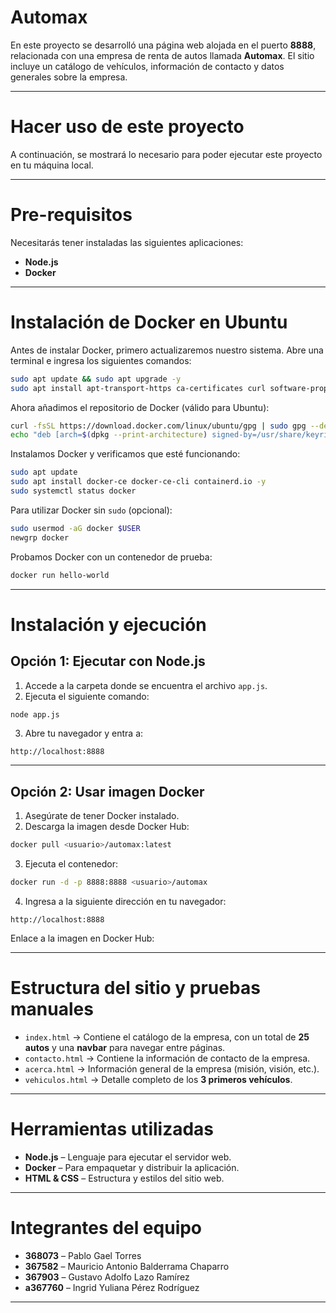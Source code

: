 # Automax

En este proyecto se desarrolló una página web alojada en el puerto **8888**, relacionada con una empresa de renta de autos llamada **Automax**. El sitio incluye un catálogo de vehículos, información de contacto y datos generales sobre la empresa.

---

# Hacer uso de este proyecto

A continuación, se mostrará lo necesario para poder ejecutar este proyecto en tu máquina local.

---

# Pre-requisitos

Necesitarás tener instaladas las siguientes aplicaciones:

- **Node.js**
- **Docker**

---

# Instalación de Docker en Ubuntu

Antes de instalar Docker, primero actualizaremos nuestro sistema. Abre una terminal e ingresa los siguientes comandos:

```bash
sudo apt update && sudo apt upgrade -y
sudo apt install apt-transport-https ca-certificates curl software-properties-common -y
```

Ahora añadimos el repositorio de Docker (válido para Ubuntu):

```bash
curl -fsSL https://download.docker.com/linux/ubuntu/gpg | sudo gpg --dearmor -o /usr/share/keyrings/docker-archive-keyring.gpg
echo "deb [arch=$(dpkg --print-architecture) signed-by=/usr/share/keyrings/docker-archive-keyring.gpg] https://download.docker.com/linux/ubuntu $(lsb_release -cs) stable" | sudo tee /etc/apt/sources.list.d/docker.list > /dev/null
```

Instalamos Docker y verificamos que esté funcionando:

```bash
sudo apt update
sudo apt install docker-ce docker-ce-cli containerd.io -y
sudo systemctl status docker
```

Para utilizar Docker sin `sudo` (opcional):

```bash
sudo usermod -aG docker $USER
newgrp docker
```

Probamos Docker con un contenedor de prueba:

```bash
docker run hello-world
```

---

# Instalación y ejecución

## Opción 1: Ejecutar con Node.js

1. Accede a la carpeta donde se encuentra el archivo `app.js`.
2. Ejecuta el siguiente comando:

```bash
node app.js
```

3. Abre tu navegador y entra a:

```
http://localhost:8888
```

---

## Opción 2: Usar imagen Docker

1. Asegúrate de tener Docker instalado.
2. Descarga la imagen desde Docker Hub:

```bash
docker pull <usuario>/automax:latest
```

3. Ejecuta el contenedor:

```bash
docker run -d -p 8888:8888 <usuario>/automax
```

4. Ingresa a la siguiente dirección en tu navegador:

```
http://localhost:8888
```

 Enlace a la imagen en Docker Hub:  


---

# Estructura del sitio y pruebas manuales

- `index.html` → Contiene el catálogo de la empresa, con un total de **25 autos** y una **navbar** para navegar entre páginas.
- `contacto.html` → Contiene la información de contacto de la empresa.
- `acerca.html` → Información general de la empresa (misión, visión, etc.).
- `vehiculos.html` → Detalle completo de los **3 primeros vehículos**.

---

# Herramientas utilizadas

- **Node.js** – Lenguaje para ejecutar el servidor web.
- **Docker** – Para empaquetar y distribuir la aplicación.
- **HTML & CSS** – Estructura y estilos del sitio web.  
---

# Integrantes del equipo

- **368073** – Pablo Gael Torres  
- **367582** – Mauricio Antonio Balderrama Chaparro  
- **367903** – Gustavo Adolfo Lazo Ramírez  
- **a367760** – Ingrid Yuliana Pérez Rodríguez

---
